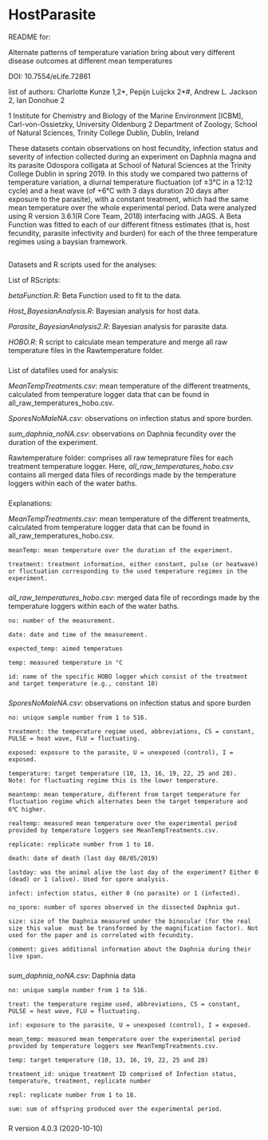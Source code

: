 # HostParasite


README for: 

Alternate patterns of temperature variation bring about very different disease outcomes at different mean temperatures

DOI: 10.7554/eLife.72861

list of authors: Charlotte Kunze 1,2*, Pepijn Luijckx 2*#, Andrew L. Jackson 2, Ian Donohue 2

1 Institute for Chemistry and Biology of the Marine Environment [ICBM], Carl-von-Ossietzky, University Oldenburg
2 Department of Zoology, School of Natural Sciences, Trinity College Dublin, Dublin, Ireland


These datasets contain observations on host fecundity, infection status and severity of infection collected during an experiment on Daphnia magna and its parasite Odospora colligata at School of Natural Sciences at the Trinity College Dublin in spring 2019. 
In this study we compared two patterns of temperature variation, a diurnal temperature fluctuation (of ±3°C in a 12:12 cycle) and a heat wave (of +6°C with 3 days duration 20 days after exposure to the parasite), with a constant treatment, which had the same mean temperature over the whole experimental period. 
Data were analyzed using R version 3.6.1(R Core Team, 2018) interfacing with JAGS. A Beta Function was fitted to each of our different fitness estimates (that is, host fecundity, parasite infectivity and burden) for each of the three temperature regimes using a baysian framework.


##
Datasets and R scripts used for the analyses: 

List of RScripts: 

*betaFunction.R*: Beta Function used to fit to the data.

*Host_BayesianAnalysis.R*: Bayesian analysis for host data.

*Parasite_BayesianAnalysis2.R*: Bayesian analysis for parasite data.

*HOBO.R*: R script to calculate mean temperature and merge all raw temperature files in the Rawtemperature folder.

###

List of datafiles used for analysis: 

*MeanTempTreatments.csv*: mean temperature of the different treatments, calculated from temperature logger data that can be found in all_raw_temperatures_hobo.csv.

*SporesNoMaleNA.csv*: observations on infection status and spore burden.

*sum_daphnia_noNA.csv*: observations on Daphnia fecundity over the duration of the experiment.

Rawtemperature folder: comprises all raw temeprature files for each treatment temperature logger. Here, *all_raw_temperatures_hobo.csv* contains all merged data files of recordings made by the temperature loggers within each of the water baths. 


###
Explanations: 

*MeanTempTreatments.csv*: mean temperature of the different treatments, calculated from temperature logger data that can be found in all_raw_temperatures_hobo.csv.

	meanTemp: mean temperature over the duration of the experiment.
  
	treatment: treatment information, either constant, pulse (or heatwave) or fluctuation corresponding to the used temperature regimes in the experiment.


###
*all_raw_temperatures_hobo.csv*: merged data file of recordings made by the temperature loggers within each of the water baths. 
	
	no: number of the measurement.  
  
	date: date and time of the measurement.

	expected_temp: aimed temperatues

	temp: measured temperature in °C

	id: name of the specific HOBO logger which consist of the treatment and target temperature (e.g., constant 10)


###

*SporesNoMaleNA.csv*: observations on infection status and spore burden

	no: unique sample number from 1 to 516.

	treatment: the temperature regime used, abbreviations, CS = constant, PULSE = heat wave, FLU = fluctuating. 

	exposed: exposure to the parasite, U = unexposed (control), I = exposed.

	temperature: target temperature (10, 13, 16, 19, 22, 25 and 28).  Note: for fluctuating regime this is the lower temperature.

	meantemp: mean temperature, different from target temperature for fluctuation regime which alternates been the target temperature and 6℃ higher.

	realtemp: measured mean temperature over the experimental period provided by temperature loggers see MeanTempTreatments.csv.

	replicate: replicate number from 1 to 18.

	death: date of death (last day 08/05/2019)

	lastday: was the animal alive the last day of the experiment? Either 0 (dead) or 1 (alive). Used for spore analysis.

	infect: infection status, either 0 (no parasite) or 1 (infected).

	no_spore: number of spores observed in the dissected Daphnia gut.

	size: size of the Daphnia measured under the binocular (for the real size this value  must be transformed by the magnification factor). Not used for the paper and is correlated with fecundity.

	comment: gives additional information about the Daphnia during their live span.

###

*sum_daphnia_noNA.csv*: Daphnia data

	no: unique sample number from 1 to 516.

	treat: the temperature regime used, abbreviations, CS = constant, PULSE = heat wave, FLU = fluctuating. 

	inf: exposure to the parasite, U = unexposed (control), I = exposed.

	mean_temp: measured mean temperature over the experimental period provided by temperature loggers see MeanTempTreatments.csv.

	temp: target temperature (10, 13, 16, 19, 22, 25 and 28)

	treatment_id: unique treatment ID comprised of Infection status, temperature, treatment, replicate number

	repl: replicate number from 1 to 18.

	sum: sum of offspring produced over the experimental period.
###

R version 4.0.3 (2020-10-10)

